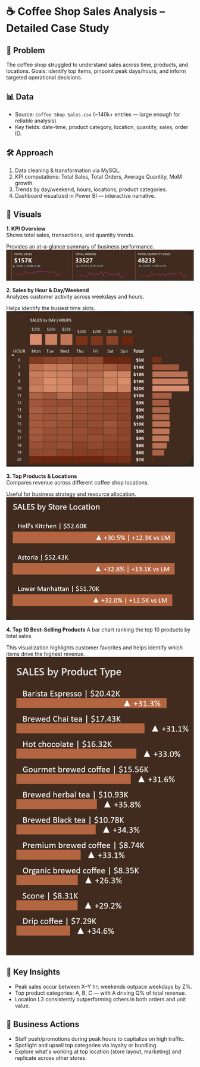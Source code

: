#  ☕ Coffee Shop Sales Analysis – Detailed Case Study

## 🔎 Problem
The coffee shop struggled to understand sales across time, products, and locations. Goals: identify top items, pinpoint peak days/hours, and inform targeted operational decisions.

## 📊 Data
- Source: `Coffee Shop Sales.csv` (~140k+ entries — large enough for reliable analysis)
- Key fields: date-time, product category, location, quantity, sales, order ID.

## 🛠 Approach
1. Data cleaning & transformation via MySQL.
2. KPI computations: Total Sales, Total Orders, Average Quantity, MoM growth.
3. Trends by day/weekend, hours, locations, product categories.
4. Dashboard visualized in Power BI — interactive narrative.

## 📸 Visuals

**1. KPI Overview**  
Shows total sales, transactions, and quantity trends.

Provides an at-a-glance summary of business performance.
![KPI Dashboard](images/kpi_dashboard.png)

**2. Sales by Hour & Day/Weekend**  
Analyzes customer activity across weekdays and hours.

Helps identify the busiest time slots.
![Time Trends](images/time_trends.png)

**3. Top Products & Locations**  
Compares revenue across different coffee shop locations.

Useful for business strategy and resource allocation.
![Product & Location Analysis](images/product_location.png)

**4. Top 10 Best-Selling Products**
A bar chart ranking the top 10 products by total sales. 

This visualization highlights customer favorites and helps identify which items drive the highest revenue.
![Top 10 Best-Selling Products](images/top_10_products.png)


## 🔑 Key Insights
- Peak sales occur between X–Y hr; weekends outpace weekdays by Z%.
- Top product categories: A, B, C — with A driving Q% of total revenue.
- Location L3 consistently outperforming others in both orders and unit value.

## 🏁 Business Actions
- Staff push/promotions during peak hours to capitalize on high traffic.
- Spotlight and upsell top categories via loyalty or bundling.
- Explore what's working at top location (store layout, marketing) and replicate across other stores.

